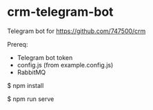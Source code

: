 # crm-telegram-bot

Telegram bot for https://github.com/747500/crm

Prereq:

- Telegram bot token
- config.js (from example.config.js)
- RabbitMQ


$ npm install

$ npm run serve
